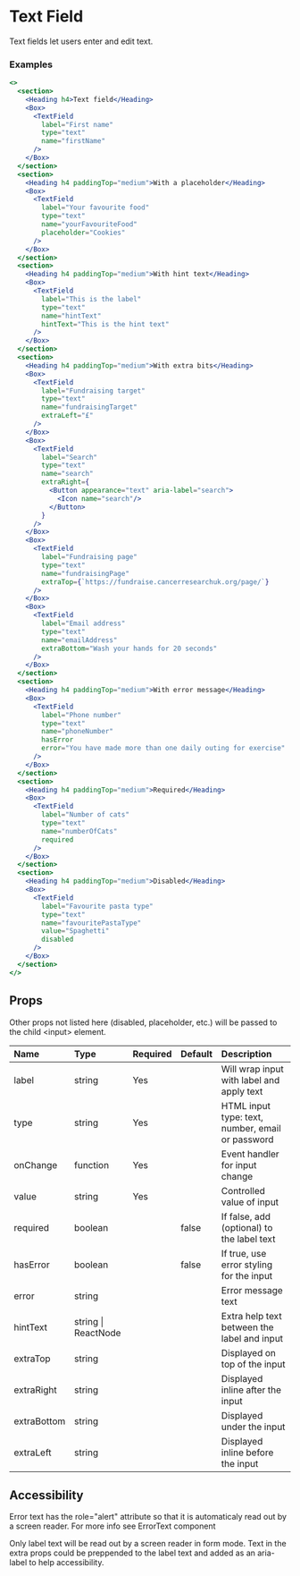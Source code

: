 # Text Field

Text fields let users enter and edit text.

### Examples

```.jsx
<>
  <section>
    <Heading h4>Text field</Heading>
    <Box>
      <TextField
        label="First name"
        type="text"
        name="firstName"
      />
    </Box>
  </section>
  <section>
    <Heading h4 paddingTop="medium">With a placeholder</Heading>
    <Box>
      <TextField
        label="Your favourite food"
        type="text"
        name="yourFavouriteFood"
        placeholder="Cookies"
      />
    </Box>
  </section>
  <section>
    <Heading h4 paddingTop="medium">With hint text</Heading>
    <Box>
      <TextField
        label="This is the label"
        type="text"
        name="hintText"
        hintText="This is the hint text"
      />
    </Box>
  </section>
  <section>
    <Heading h4 paddingTop="medium">With extra bits</Heading>
    <Box>
      <TextField
        label="Fundraising target"
        type="text"
        name="fundraisingTarget"
        extraLeft="£"
      />
    </Box>
    <Box>
      <TextField
        label="Search"
        type="text"
        name="search"
        extraRight={
          <Button appearance="text" aria-label="search">
            <Icon name="search"/>
          </Button>
        }
      />
    </Box>
    <Box>
      <TextField
        label="Fundraising page"
        type="text"
        name="fundraisingPage"
        extraTop={`https://fundraise.cancerresearchuk.org/page/`}
      />
    </Box>
    <Box>
      <TextField
        label="Email address"
        type="text"
        name="emailAddress"
        extraBottom="Wash your hands for 20 seconds"
      />
    </Box>
  </section>
  <section>
    <Heading h4 paddingTop="medium">With error message</Heading>
    <Box>
      <TextField
        label="Phone number"
        type="text"
        name="phoneNumber"
        hasError
        error="You have made more than one daily outing for exercise"
      />
    </Box>
  </section>
  <section>
    <Heading h4 paddingTop="medium">Required</Heading>
    <Box>
      <TextField
        label="Number of cats"
        type="text"
        name="numberOfCats"
        required
      />
    </Box>
  </section>
  <section>
    <Heading h4 paddingTop="medium">Disabled</Heading>
    <Box>
      <TextField
        label="Favourite pasta type"
        type="text"
        name="favouritePastaType"
        value="Spaghetti"
        disabled
      />
    </Box>
  </section>
</>
```

## Props

Other props not listed here (disabled, placeholder, etc.) will be passed to the child &lt;input&gt; element.

| Name        | Type                | Required | Default | Description                                      |
| :---------- | :------------------ | :------- | :------ | :----------------------------------------------- |
| label       | string              | Yes      |         | Will wrap input with label and apply text        |
| type        | string              | Yes      |         | HTML input type: text, number, email or password |
| onChange    | function            | Yes      |         | Event handler for input change                   |
| value       | string              | Yes      |         | Controlled value of input                        |
| required    | boolean             |          | false   | If false, add (optional) to the label text       |
| hasError    | boolean             |          | false   | If true, use error styling for the input         |
| error       | string              |          |         | Error message text                               |
| hintText    | string \| ReactNode |          |         | Extra help text between the label and input      |
| extraTop    | string              |          |         | Displayed on top of the input                    |
| extraRight  | string              |          |         | Displayed inline after the input                 |
| extraBottom | string              |          |         | Displayed under the input                        |
| extraLeft   | string              |          |         | Displayed inline before the input                |

## Accessibility

Error text has the role="alert" attribute so that it is automaticaly read out by a screen reader. For more info see ErrorText component

Only label text will be read out by a screen reader in form mode. Text in the extra props could be preppended to the label text and added as an aria-label to help accessibility.
